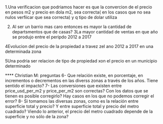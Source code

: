 1.Una verificacion que podriamos hacer es que la convercion de el precio en pesos m2 y precio en dola m2,  sea correcta( en los casos que no sea nulos verfiicar que sea correcta) y q tipo de dolar utiliza

2.  Al ser un  barrio mas caro entonces es mayor la cantidad de departsmentos que de casas?
3La mayor cantidad de ventas en que año se produjo entre el peripdo 2012 a 2017

4Evolucion del precio de la propiedad a travez zel ano 2012 a 2017 en una determinada zona

5Una podria ser relacion de tipo de propiedad xon el precio en un municipio determinado  

**** Christian M: preguntas
6-  Que relación existe, en porcentaje, en incrementos o decrementos en las diverss zonas a través de los años. Tiene sentido el impacto?
7-  Las conversiones que existen entre price_usd_per_m2 y price_per_m2 son correctas? Con los datos que se tienen es posible corregirlo? Hay casos en los que no podemos corregir el error?
8-  Si tomamos las diversas zonas, como es la relación entre superficie total y precio? Y entre superficie total y precio del metro cuadrado? Viendo lo anterior, el precio del metro cuadrado depende de la superficie y no sólo de la zona? 
